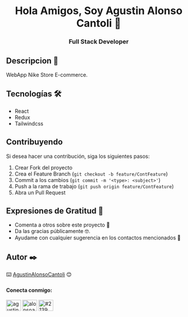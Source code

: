 <h1 align="center">Hola Amigos, Soy Agustin Alonso Cantoli 👋</h1>

<h3 align="center">Full Stack Developer</h3>

## Descripcion 📖

 WebApp Nike Store E-commerce.

## Tecnologías 🛠️

- React
- Redux
- Tailwindcss

## Contribuyendo

Si desea hacer una contribución, siga los siguientes pasos:
1. Crear Fork del proyecto
2. Crea el Feature Branch (`git checkout -b feature/ContFeature`)
3. Commit a los cambios (`git commit -m '<type>: <subject>'`)
4. Push a la rama de trabajo (`git push origin feature/ContFeature`)
5. Abra un Pull Request

## Expresiones de Gratitud 🎁

* Comenta a otros sobre este proyecto 📢 
* Da las gracias públicamente 🤓.
* Ayudame con cualquier sugerencia en los contactos mencionados 📢

## Autor ✒️

⌨️ [AgustinAlonsoCantoli](https://github.com/agustinalonsocantoli) 😊

<h4 align="left">Conecta conmigo:</h4>
<p align="left">
<a href="https://linkedin.com/in/agustinalonsocantoli" target="blank"><img align="center" src="https://raw.githubusercontent.com/rahuldkjain/github-profile-readme-generator/master/src/images/icons/Social/linked-in-alt.svg" alt="agustinalonsocantoli" height="30" width="40" /></a>
<a href="https://instagram.com/alonsoagus_" target="blank"><img align="center" src="https://raw.githubusercontent.com/rahuldkjain/github-profile-readme-generator/master/src/images/icons/Social/instagram.svg" alt="alonsoagus_" height="30" width="40" /></a>
<a href="https://discord.gg/#2139" target="blank"><img align="center" src="https://raw.githubusercontent.com/rahuldkjain/github-profile-readme-generator/master/src/images/icons/Social/discord.svg" alt="#2139" height="30" width="40" /></a>
</p>
